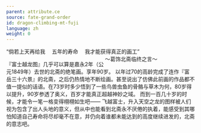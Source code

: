 ```yaml
---
parent: attribute.ce
source: fate-grand-order
id: dragon-climbing-mt-fuji
language: zh
weight: 0
---
```


“倘若上天再给我
　五年的寿命
　我才能获得真正的画工”
<span style="float:right;margin-right:100px;">～葛饰北斋临终之言～</span><br />

『富士越龙图』几乎可以算是嘉永2年（公元1849年）去世的北斋的绝笔画。享年90岁。
以年过70的高龄完成了连作『富岳三十六景』的北斋，之后仍热情地不断绘画。甚至说出了仿佛此前画的作品都不值一提似的话语。在73岁时多少悟到了一些鸟兽虫鱼的骨骼与草木为何，80岁得以提升，90岁参透了奥义，百岁才能真正超越神妙之域。
而到一百几十岁的时候，才能令一笔一格变得栩栩如生吧——
飞越富士，升入天空之龙的图样被人们视为包含了出人头地的意义，但从中也能看到北斋永不厌倦的执着，能感受到其哪怕知道自己寿命将尽却毫不在意，并仍向着谁都未能达到的高度继续进发的，北斋的意志吧。
